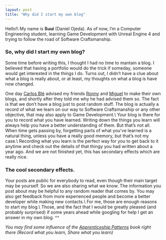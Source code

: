 ```yaml
---
layout: post
title: "Why did I start my own blog"
---
```


Hello!\\
My name is **Suui** (Daniel Ojeda). As of now, I’m a Computer Engineering student, learning Game Development with Unreal Engine 4 and trying to follow the road of Software Craftsmanship.

### So, why did I start my own blog?
Some time before writing this, I thought I had no time to mantain a blog. I believed that having a portfolio would do the trick if someday, someone would get interested in the things I do. Turns out, I didn’t have a clue about what a blog is really about, or at least, my thoughts on what a blog is have now changed.

One day [Carlos Blé](https://twitter.com/carlosble) advised my friends [Ronny](https://twitter.com/RonnyAncorini) and [Miguel](https://twitter.com/Groxalf_Esp) to make their own blogs, and shortly after they told me why he had advised them so. The fact is that we don’t have a blog just to post random stuff. The blog is actually a record of what we learn on our way to Software Craftsmanship or any other objective, that may also apply to Game Development.\\
Your blog is there for you to record what you have learned. Writing down the things you learn will always help you have a better understanding of them. But that’s not all. When time gets passing by, forgetting parts of what you've learned is a natural thing, unless you have a really good memory, but that’s not my case.\\
Recording what you learn is the perfect way for you to get back to it anytime and check out the details of that thingy you had written about a year ago. And we are not finished yet, this has secondary effects which are really nice.

### The cool secondary effects.
Your posts are public for everybody to read, even though their main target may be yourself. So we are also sharing what we know. The information you post about may be helpful to any random reader that comes by. You may also get feedback from more experienced people and become a better developer while making new contacts.\\
For me, those are enough reasons to start my blog.\\
Those, and the fact that I would be greatly pleased (and probably surprised) if some years ahead while googling for help I get an answer in my own blog. ^^

*You may find some influence of the [Apprenticeship Patterns](https://twitter.com/apprenticeshipp) book right there (Record what you learn, Share what you learn)*